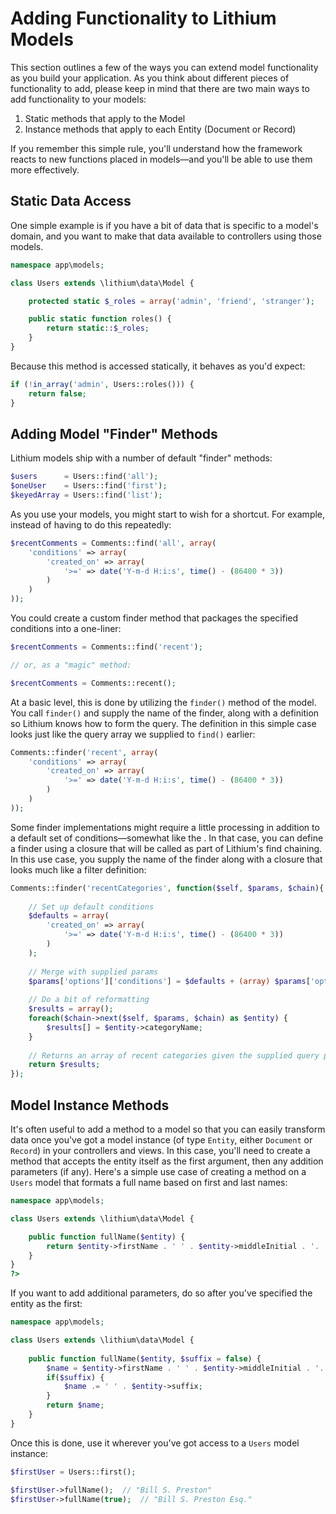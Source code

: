 # Adding Functionality to Lithium Models

This section outlines a few of the ways you can extend model functionality as you build your application. As you think about different pieces of functionality to add, please keep in mind that there are two main ways to add functionality to your models:

 1. Static methods that apply to the Model
 2. Instance methods that apply to each Entity (Document or Record)

If you remember this simple rule, you'll understand how the framework reacts to new functions placed in models—and you'll be able to use them more effectively.

## Static Data Access

One simple example is if you have a bit of data that is specific to a model's domain, and you want to make that data available to controllers using those models.

```php
namespace app\models;

class Users extends \lithium\data\Model {

	protected static $_roles = array('admin', 'friend', 'stranger');

	public static function roles() {
		return static::$_roles;
	}
}
```

Because this method is accessed statically, it behaves as you'd expect:

```php
if (!in_array('admin', Users::roles())) {
	return false;
}
```

## Adding Model "Finder" Methods

Lithium models ship with a number of default "finder" methods:

```php
$users      = Users::find('all');
$oneUser    = Users::find('first');
$keyedArray = Users::find('list');
```

As you use your models, you might start to wish for a shortcut. For example, instead of having to do this repeatedly:

```php
$recentComments = Comments::find('all', array(
	'conditions' => array(
		'created_on' => array(
			'>=' => date('Y-m-d H:i:s', time() - (86400 * 3))
		)
	)
));
```

You could create a custom finder method that packages the specified conditions into a one-liner:

```php
$recentComments = Comments::find('recent');

// or, as a "magic" method:

$recentComments = Comments::recent();
```

At a basic level, this is done by utilizing the `finder()` method of the model. You call `finder()` and supply the name of the finder, along with a definition so Lithium knows how to form the query. The definition in this simple case looks just like the query array we supplied to `find()` earlier:

```php
Comments::finder('recent', array(
	'conditions' => array(
		'created_on' => array(
			'>=' => date('Y-m-d H:i:s', time() - (86400 * 3))
		)
	)
));
```

Some finder implementations might require a little processing in addition to a default set of conditions—somewhat like the . In that case, you can define a finder using a closure that will be called as part of Lithium's find chaining. In this use case, you supply the name of the finder along with a closure that looks much like a filter definition:

```php
Comments::finder('recentCategories', function($self, $params, $chain){
	
	// Set up default conditions
	$defaults = array(
		'created_on' => array(
			'>=' => date('Y-m-d H:i:s', time() - (86400 * 3))
		)
	);
	
	// Merge with supplied params
	$params['options']['conditions'] = $defaults + (array) $params['options']['conditions'];
	
	// Do a bit of reformatting
	$results = array();
	foreach($chain->next($self, $params, $chain) as $entity) {
		$results[] = $entity->categoryName;
	}
	
	// Returns an array of recent categories given the supplied query params.
	return $results;
});
```

## Model Instance Methods

It's often useful to add a method to a model so that you can easily transform data once you've got a model instance (of type `Entity`, either `Document` or `Record`) in your controllers and views. In this case, you'll need to create a method that accepts the entity itself as the first argument, then any addition parameters (if any). Here's a simple use case of creating a method on a `Users` model that formats a full name based on first and last names:

```php
namespace app\models;

class Users extends \lithium\data\Model {

	public function fullName($entity) {
		return $entity->firstName . ' ' . $entity->middleInitial . '. ' . $entity->lastName;
	}
}
?>
```

If you want to add additional parameters, do so after you've specified the entity as the first:

```php
namespace app\models;

class Users extends \lithium\data\Model {
	
	public function fullName($entity, $suffix = false) {
		$name = $entity->firstName . ' ' . $entity->middleInitial . '. ' . $entity->lastName;
		if($suffix) {
			$name .= ' ' . $entity->suffix;
		}
		return $name;
	}
}
```

Once this is done, use it wherever you've got access to a `Users` model instance:

```php
$firstUser = Users::first();

$firstUser->fullName();  // "Bill S. Preston"
$firstUser->fullName(true);  // "Bill S. Preston Esq."
```
